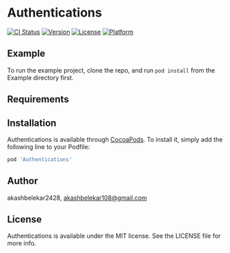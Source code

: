 # Authentications

[![CI Status](https://img.shields.io/travis/akashbelekar2428/Authentications.svg?style=flat)](https://travis-ci.org/akashbelekar2428/Authentications)
[![Version](https://img.shields.io/cocoapods/v/Authentications.svg?style=flat)](https://cocoapods.org/pods/Authentications)
[![License](https://img.shields.io/cocoapods/l/Authentications.svg?style=flat)](https://cocoapods.org/pods/Authentications)
[![Platform](https://img.shields.io/cocoapods/p/Authentications.svg?style=flat)](https://cocoapods.org/pods/Authentications)

## Example

To run the example project, clone the repo, and run `pod install` from the Example directory first.

## Requirements

## Installation

Authentications is available through [CocoaPods](https://cocoapods.org). To install
it, simply add the following line to your Podfile:

```ruby
pod 'Authentications'
```

## Author

akashbelekar2428, akashbelekar108@gmail.com

## License

Authentications is available under the MIT license. See the LICENSE file for more info.
